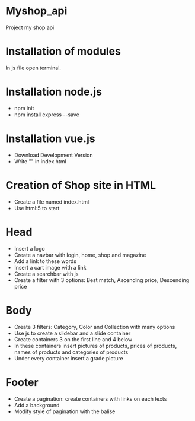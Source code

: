 # Myshop_api
Project my shop api

# Installation of modules

In js file open terminal.

# Installation node.js

- npm init
- npm install express --save

# Installation vue.js

- Download Development Version
- Write "<script src="https://cdn.jsdelivr.net/npm/vue@2.6.14/dist/vue.js"></script>" in index.html

# Creation of Shop site in HTML 

- Create a file named index.html
- Use html:5 to start 

# Head

- Insert a logo
- Create a navbar with login, home, shop and magazine
- Add a link to these words
- Insert a cart image with a link
- Create a searchbar with js
- Create a filter with 3 options: Best match, Ascending price, Descending price 

# Body

- Create 3 filters: Category, Color and Collection with many options
- Use js to create a slidebar and a slide container
- Create containers 3 on the first line and 4 below
- In these containers insert pictures of products, prices of products, names of products and categories of products
- Under every container insert a grade picture

# Footer

- Create a pagination: create containers with links on each texts
- Add a background
- Modify style of pagination with the balise <style>

# Creation of CSS 

- For each text use "font-family: 'Courier New', Courier, monospace;"
- Make the layout with some styles: bold, italic, font-size
- Use text-align and margin to place elements on the shop page
- Modify the color of the elements with the balise <color> and the color of your choice
- Use percentage to make responsive the shop

# Manage interface permissions

- Administration interface : 3 Menus --> "PRODUCTS" , "CATEGORIES" et "USERS

    * PRODUCTS brings us back to a table that will contain: - Product
                                                            - ID
                                                            - Category
                                                            - Actions (Edit/Delete)

    * CATEGORIES brings us back to a table that will contain:- ID
                                                             - Name
                                                             - Actions (Edit/Delete)

    * USERS brings us back to a table that will contain:- ID
                                                        - email
                                                        - Roles
                                                        - Password
                                                        -Full Name    

 
This interface will allow you to manage the user's permissions. Each user (Administrator / client) connecting
to the MyShop site will obviously not have the same permissions. The administrator will be able to create, modify or delete items
present in the table unlike a client who will not have all these permissions.
